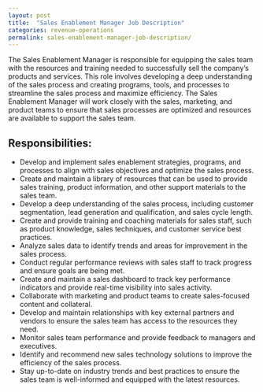 ```yaml
---
layout: post
title:  "Sales Enablement Manager Job Description"
categories: revenue-operations
permalink: sales-enablement-manager-job-description/
---
```


The Sales Enablement Manager is responsible for equipping the sales team with the resources and training needed to successfully sell the company’s products and services. This role involves developing a deep understanding of the sales process and creating programs, tools, and processes to streamline the sales process and maximize efficiency. The Sales Enablement Manager will work closely with the sales, marketing, and product teams to ensure that sales processes are optimized and resources are available to support the sales team.

## Responsibilities:

- Develop and implement sales enablement strategies, programs, and processes to align with sales objectives and optimize the sales process.
- Create and maintain a library of resources that can be used to provide sales training, product information, and other support materials to the sales team.
- Develop a deep understanding of the sales process, including customer segmentation, lead generation and qualification, and sales cycle length.
- Create and provide training and coaching materials for sales staff, such as product knowledge, sales techniques, and customer service best practices.
- Analyze sales data to identify trends and areas for improvement in the sales process.
- Conduct regular performance reviews with sales staff to track progress and ensure goals are being met.
- Create and maintain a sales dashboard to track key performance indicators and provide real-time visibility into sales activity.
- Collaborate with marketing and product teams to create sales-focused content and collateral.
- Develop and maintain relationships with key external partners and vendors to ensure the sales team has access to the resources they need. 
- Monitor sales team performance and provide feedback to managers and executives.
- Identify and recommend new sales technology solutions to improve the efficiency of the sales process.
- Stay up-to-date on industry trends and best practices to ensure the sales team is well-informed and equipped with the latest resources.